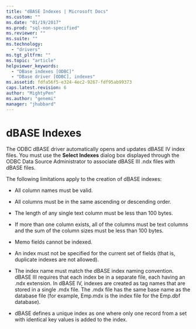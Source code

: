 ```yaml
---
title: "dBASE Indexes | Microsoft Docs"
ms.custom: ""
ms.date: "01/19/2017"
ms.prod: "sql-non-specified"
ms.reviewer: ""
ms.suite: ""
ms.technology: 
  - "drivers"
ms.tgt_pltfrm: ""
ms.topic: "article"
helpviewer_keywords: 
  - "DBase indexes [ODBC]"
  - "DBase driver [ODBC], indexes"
ms.assetid: fdfa56f5-e324-4ec2-9267-fdf95ab99373
caps.latest.revision: 6
author: "MightyPen"
ms.author: "genemi"
manager: "jhubbard"
---
```

# dBASE Indexes
The ODBC dBASE driver automatically opens and updates dBASE IV index files. You must use the **Select Indexes** dialog box displayed through the ODBC Data Source Administrator to associate dBASE III .ndx files with dBASE files.  
  
 The following limitations apply to the creation of dBASE indexes:  
  
-   All column names must be valid.  
  
-   All columns must be in the same ascending or descending order.  
  
-   The length of any single text column must be less than 100 bytes.  
  
-   If more than one column exists, all of the columns must be text columns and the sum of the column sizes must be less than 100 bytes.  
  
-   Memo fields cannot be indexed.  
  
-   An index must not be specified for the current set of fields (that is, duplicate indexes are not allowed).  
  
-   The index name must match the dBASE index naming convention. dBASE III requires that each index be in a separate file, each having an .ndx extension. In dBASE IV, indexes are created as tag names that are stored in a single .mdx file. The .mdx file has the same base name as the database file (for example, Emp.mdx is the index file for the Emp.dbf database).  
  
-   dBASE defines a unique index as one where only one record from a set with identical key values is added to the index.